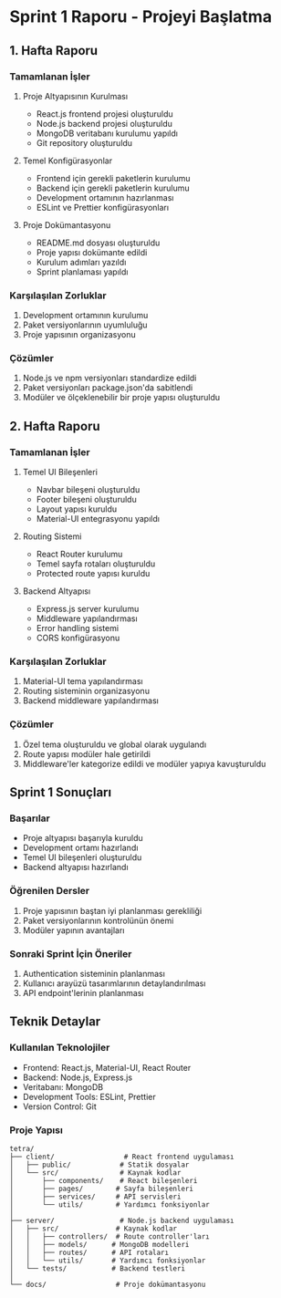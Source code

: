 # Sprint 1 Raporu - Projeyi Başlatma

## 1. Hafta Raporu

### Tamamlanan İşler
1. Proje Altyapısının Kurulması
   - React.js frontend projesi oluşturuldu
   - Node.js backend projesi oluşturuldu
   - MongoDB veritabanı kurulumu yapıldı
   - Git repository oluşturuldu

2. Temel Konfigürasyonlar
   - Frontend için gerekli paketlerin kurulumu
   - Backend için gerekli paketlerin kurulumu
   - Development ortamının hazırlanması
   - ESLint ve Prettier konfigürasyonları

3. Proje Dokümantasyonu
   - README.md dosyası oluşturuldu
   - Proje yapısı dokümante edildi
   - Kurulum adımları yazıldı
   - Sprint planlaması yapıldı

### Karşılaşılan Zorluklar
1. Development ortamının kurulumu
2. Paket versiyonlarının uyumluluğu
3. Proje yapısının organizasyonu

### Çözümler
1. Node.js ve npm versiyonları standardize edildi
2. Paket versiyonları package.json'da sabitlendi
3. Modüler ve ölçeklenebilir bir proje yapısı oluşturuldu

## 2. Hafta Raporu

### Tamamlanan İşler
1. Temel UI Bileşenleri
   - Navbar bileşeni oluşturuldu
   - Footer bileşeni oluşturuldu
   - Layout yapısı kuruldu
   - Material-UI entegrasyonu yapıldı

2. Routing Sistemi
   - React Router kurulumu
   - Temel sayfa rotaları oluşturuldu
   - Protected route yapısı kuruldu

3. Backend Altyapısı
   - Express.js server kurulumu
   - Middleware yapılandırması
   - Error handling sistemi
   - CORS konfigürasyonu

### Karşılaşılan Zorluklar
1. Material-UI tema yapılandırması
2. Routing sisteminin organizasyonu
3. Backend middleware yapılandırması

### Çözümler
1. Özel tema oluşturuldu ve global olarak uygulandı
2. Route yapısı modüler hale getirildi
3. Middleware'ler kategorize edildi ve modüler yapıya kavuşturuldu

## Sprint 1 Sonuçları

### Başarılar
- Proje altyapısı başarıyla kuruldu
- Development ortamı hazırlandı
- Temel UI bileşenleri oluşturuldu
- Backend altyapısı hazırlandı

### Öğrenilen Dersler
1. Proje yapısının baştan iyi planlanması gerekliliği
2. Paket versiyonlarının kontrolünün önemi
3. Modüler yapının avantajları

### Sonraki Sprint İçin Öneriler
1. Authentication sisteminin planlanması
2. Kullanıcı arayüzü tasarımlarının detaylandırılması
3. API endpoint'lerinin planlanması

## Teknik Detaylar

### Kullanılan Teknolojiler
- Frontend: React.js, Material-UI, React Router
- Backend: Node.js, Express.js
- Veritabanı: MongoDB
- Development Tools: ESLint, Prettier
- Version Control: Git

### Proje Yapısı
```
tetra/
├── client/                 # React frontend uygulaması
│   ├── public/            # Statik dosyalar
│   └── src/               # Kaynak kodlar
│       ├── components/    # React bileşenleri
│       ├── pages/        # Sayfa bileşenleri
│       ├── services/     # API servisleri
│       └── utils/        # Yardımcı fonksiyonlar
│
├── server/                # Node.js backend uygulaması
│   ├── src/              # Kaynak kodlar
│   │   ├── controllers/  # Route controller'ları
│   │   ├── models/      # MongoDB modelleri
│   │   ├── routes/      # API rotaları
│   │   └── utils/       # Yardımcı fonksiyonlar
│   └── tests/           # Backend testleri
│
└── docs/                 # Proje dokümantasyonu
``` 